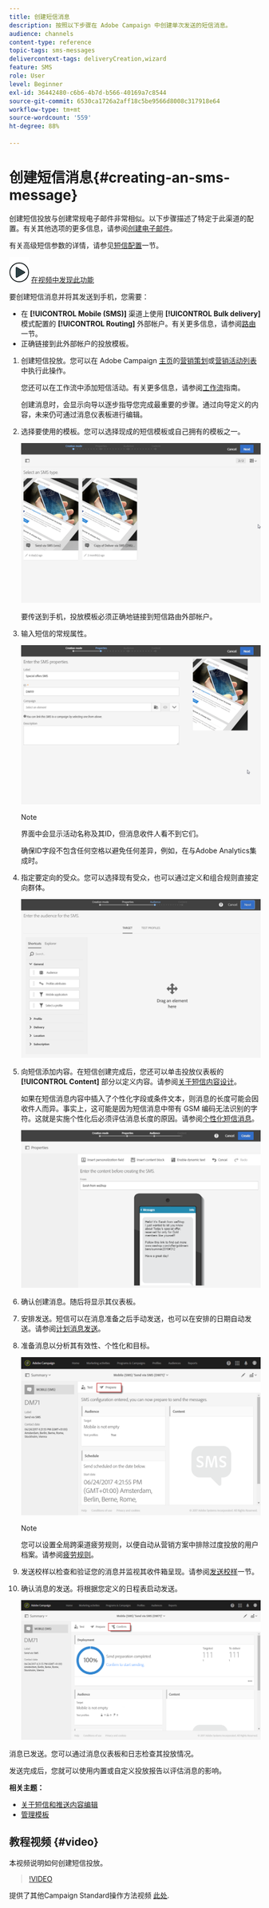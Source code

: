 ```yaml
---
title: 创建短信消息
description: 按照以下步骤在 Adobe Campaign 中创建单次发送的短信消息。
audience: channels
content-type: reference
topic-tags: sms-messages
delivercontext-tags: deliveryCreation,wizard
feature: SMS
role: User
level: Beginner
exl-id: 36442480-c6b6-4b7d-b566-40169a7c8544
source-git-commit: 6530ca1726a2aff18c5be9566d8008c317918e64
workflow-type: tm+mt
source-wordcount: '559'
ht-degree: 88%

---
```


# 创建短信消息{#creating-an-sms-message}

创建短信投放与创建常规电子邮件非常相似。以下步骤描述了特定于此渠道的配置。有关其他选项的更多信息，请参阅[创建电子邮件](../../channels/using/creating-an-email.md)。

有关高级短信参数的详情，请参见[短信配置](../../administration/using/configuring-sms-channel.md)一节。

![](assets/do-not-localize/how-to-video.png) [在视频中发现此功能](#video)

要创建短信消息并将其发送到手机，您需要：

* 在 **[!UICONTROL Mobile (SMS)]** 渠道上使用 **[!UICONTROL Bulk delivery]** 模式配置的 **[!UICONTROL Routing]** 外部帐户。有关更多信息，请参阅[路由](../../administration/using/configuring-sms-channel.md#defining-an-sms-routing)一节。
* 正确链接到此外部帐户的投放模板。

1. 创建短信投放。您可以在 Adobe Campaign [主页](../../start/using/interface-description.md#home-page)的[营销策划](../../start/using/marketing-activities.md#creating-a-marketing-activity)或[营销活动列表](../../start/using/programs-and-campaigns.md#creating-a-campaign)中执行此操作。

   您还可以在工作流中添加短信活动。有关更多信息，请参阅[工作流](../../automating/using/sms-delivery.md)指南。

   创建消息时，会显示向导以逐步指导您完成最重要的步骤。通过向导定义的内容，未来仍可通过消息仪表板进行编辑。

1. 选择要使用的模板。您可以选择现成的短信模板或自己拥有的模板之一。

   ![](assets/sms_creation_1.png)

   要传送到手机，投放模板必须正确地链接到短信路由外部帐户。

1. 输入短信的常规属性。

   ![](assets/sms_creation_2.png)

   >[!NOTE]
   >
   >界面中会显示活动名称及其ID，但消息收件人看不到它们。
   >
   >确保ID字段不包含任何空格以避免任何差异，例如，在与Adobe Analytics集成时。

1. 指定要定向的受众。您可以选择现有受众，也可以通过定义和组合规则直接定向群体。

   ![](assets/sms_creation_3.png)

1. 向短信添加内容。在短信创建完成后，您还可以单击投放仪表板的 **[!UICONTROL Content]** 部分以定义内容。请参阅[关于短信内容设计](../../channels/using/about-sms-and-push-content-design.md)。

   如果在短信消息内容中插入了个性化字段或条件文本，则消息的长度可能会因收件人而异。事实上，这可能是因为短信消息中带有 GSM 编码无法识别的字符。这就是实施个性化后必须评估消息长度的原因。请参阅[个性化短信消息](../../channels/using/personalizing-sms-messages.md)。

   ![](assets/sms_creation_4.png)

1. 确认创建消息。随后将显示其仪表板。
1. 安排发送。短信可以在消息准备之后手动发送，也可以在安排的日期自动发送。请参阅[计划消息发送](../../sending/using/about-scheduling-messages.md)。
1. 准备消息以分析其有效性、个性化和目标。

   ![](assets/sms_creation_6.png)

   >[!NOTE]
   >
   >您可以设置全局跨渠道疲劳规则，以便自动从营销方案中排除过度投放的用户档案。请参阅[疲劳规则](../../sending/using/fatigue-rules.md)。

1. 发送校样以检查和验证您的消息并监视其收件箱呈现。请参阅[发送校样](../../sending/using/sending-proofs.md)一节。
1. 确认消息的发送。将根据您定义的日程表启动发送。

   ![](assets/sms_creation_7.png)

消息已发送。您可以通过消息仪表板和日志检查其投放情况。

发送完成后，您就可以使用内置或自定义投放报告以评估消息的影响。

**相关主题：**

* [关于短信和推送内容编辑](../../channels/using/about-sms-and-push-content-design.md)
* [管理模板](../../start/using/marketing-activity-templates.md)

## 教程视频 {#video}

本视频说明如何创建短信投放。

>[!VIDEO](https://video.tv.adobe.com/v/25265/?quality=12)

提供了其他Campaign Standard操作方法视频 [此处](https://experienceleague.adobe.com/docs/campaign-standard-learn/tutorials/overview.html?lang=zh-Hans).
